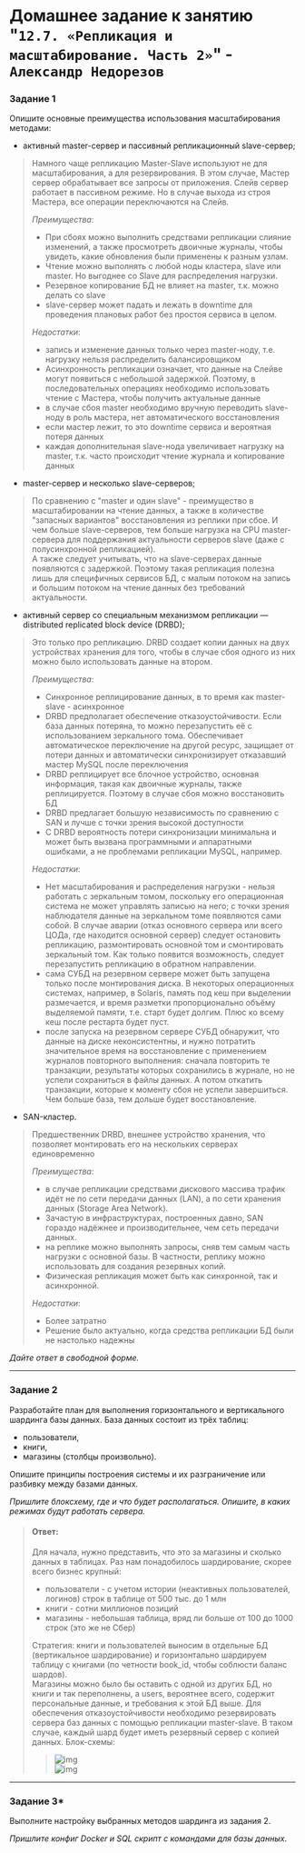 # Домашнее задание к занятию "`12.7. «Репликация и масштабирование. Часть 2»`" - `Александр Недорезов`

### Задание 1

Опишите основные преимущества использования масштабирования методами:

- активный master-сервер и пассивный репликационный slave-сервер; 
> Намного чаще репликацию Master-Slave используют не для масштабирования, а для резервирования. 
> В этом случае, Мастер сервер обрабатывает все запросы от приложения. 
> Слейв сервер работает в пассивном режиме. Но в случае выхода из строя Мастера, все операции переключаются на Слейв.  
> 
> *Преимущества*:
> 
> * При сбоях можно выполнить средствами репликации слияние изменений, а также просмотреть двоичные журналы, чтобы увидеть, какие обновления были применены к разным узлам.
> * Чтение можно выполнять с любой ноды кластера, slave или master. Но выгоднее со Slave для распределения нагрузки.
> * Резервное копирование БД не влияет на master, т.к. можно делать со slave
> * slave-сервер может падать и лежать в downtime для проведения плановых работ без простоя сервиса в целом.
>   
> *Недостатки*:
> * запись и изменение данных только через master-ноду, т.е. нагрузку нельзя распределить балансировщиком
> * Асинхронность репликации означает, что данные на Слейве могут появиться с небольшой задержкой. Поэтому, в последовательных операциях необходимо использовать чтение с Мастера, чтобы получить актуальные данные
> * в случае сбоя master необходимо вручную переводить slave-ноду в роль мастера, нет автоматического восстановления
> * если мастер лежит, то это downtime сервиса и вероятная потеря данных
> * каждая дополнительная slave-нода увеличивает нагрузку на master, т.к. часто происходит чтение журнала и копирование данных

- master-сервер и несколько slave-серверов;  
> По сравнению с "master и один slave" - преимущество в масштабировании на чтение данных, а также в количестве "запасных вариантов" восстановления из реплики при сбое.
> И чем больше slave-серверов, тем больше нагрузка на CPU master-сервера для поддержания актуальности серверов slave (даже с полусинхронной репликацией).  
> А также следует учитывать, что на slave-серверах данные появляются с задержкой. Поэтому такая репликация полезна лишь для специфичных сервисов БД, с малым потоком на запись и большим потоком на чтение данных без требований актуальности.

- активный сервер со специальным механизмом репликации — distributed replicated block device (DRBD);
> Это только про репликацию. DRBD создает копии данных на двух устройствах хранения для того, чтобы в случае сбоя одного из них можно было использовать данные на втором.
> 
> *Преимущества*:
> * Синхронное реплицирование данных, в то время как master-slave - асинхронное
> * DRBD предполагает обеспечение отказоустойчивости. Если база данных потеряна, то можно перезапустить её с использованием зеркального тома. Обеспечивает автоматическое переключение на другой ресурс, защищает от потери данных и автоматически синхронизирует отказавший мастер MySQL после переключения
> * DRBD реплицирует все блочное устройство, основная информация, такая как двоичные журналы, также реплицируется. Поэтому в случае сбоя можно восстановить БД
> * DRBD предлагает большую независимость по сравнению с SAN и лучше с точки зрения высокой доступности
> * С DRBD вероятность потери синхронизации минимальна и может быть вызвана программными и аппаратными ошибками, а не проблемами репликации MySQL, например.    
> 
> *Недостатки*:
> * Нет масштабирования и распределения нагрузки - нельзя работать с зеркальным томом, поскольку его операционная система не может управлять записью на него; с точки зрения наблюдателя данные на зеркальном томе появляются сами собой. В случае аварии (отказ основного сервера или всего ЦОДа, где находится основной сервер) следует остановить репликацию, размонтировать основной том и смонтировать зеркальный том. Как только появится возможность, следует перезапустить репликацию в обратном направлении.
> * сама СУБД на резервном сервере может быть запущена только после монтирования диска. В некоторых операционных системах, например, в Solaris, память под кеш при выделении размечается, и время разметки пропорционально объёму выделяемой памяти, т.е. старт будет долгим. Плюс ко всему кеш после рестарта будет пуст.
> * после запуска на резервном сервере СУБД обнаружит, что данные на диске неконсистентны, и нужно потратить значительное время на восстановление с применением журналов повторного выполнения: сначала повторить те транзакции, результаты которых сохранились в журнале, но не успели сохраниться в файлы данных. А потом откатить транзакции, которые к моменту сбоя не успели завершиться. Чем больше база, тем дольше будет восстановление.

- SAN-кластер.
> Предшественник DRBD, внешнее устройство хранения, что позволяет монтировать его на нескольких серверах единовременно
> 
> *Преимущества*:
> * в случае репликации средствами дискового массива трафик идёт не по сети передачи данных (LAN), а по сети хранения данных (Storage Area Network).  
> * Зачастую в инфраструктурах, построенных давно, SAN гораздо надёжнее и производительнее, чем сеть передачи данных.  
> * на реплике можно выполнять запросы, сняв тем самым часть нагрузки с основной базы. В частности, реплику можно использовать для создания резервных копий.
> * Физическая репликация может быть как синхронной, так и асинхронной. 
> 
> *Недостатки*:
> * Более затратно
> * Решение было актуально, когда средства репликации БД были не настолько надежны

*Дайте ответ в свободной форме.*


---

### Задание 2

Разработайте план для выполнения горизонтального и вертикального шардинга базы данных. 
База данных состоит из трёх таблиц: 

- пользователи, 
- книги, 
- магазины (столбцы произвольно). 

Опишите принципы построения системы и их разграничение или разбивку между базами данных.

*Пришлите блоксхему, где и что будет располагаться. Опишите, в каких режимах будут работать сервера.* 

> #### Ответ: 
> Для начала, нужно представить, что это за магазины и сколько данных в таблицах. Раз нам понадобилось шардирование, скорее всего бизнес крупный:
> - пользователи - с учетом истории (неактивных пользователей, логинов) строк в таблице от 500 тыс. до 1 млн  
> - книги - сотни миллионов позиций  
> - магазины - небольшая таблица, вряд ли больше от 100 до 1000 строк (это же не Сбер)  
>
> Стратегия: книги и пользователей выносим в отдельные БД (вертикальное шардирование) 
> и горизонтально шардируем таблицу с книгами (по четности book_id, чтобы соблюсти баланс шардов).  
> Магазины можно было бы оставить с одной из других БД, но книги и так переполнены, а users, вероятнее всего, содержит персональные данные, и требования к этой БД выше.
> Для обеспечения отказоустойчивости необходимо резервировать сервера баз данных с помощью репликации master-slave. 
> В таком случае, каждый шард будет иметь резервный сервер с копией данных.
> Блок-схемы:
> > ![img](https://github.com/smutosey/sys-netology-hw/12-07-replica2/img/2-01.png)  
> > ![img](https://github.com/smutosey/sys-netology-hw/12-07-replica2/img/2-02.png)  


---
### Задание 3*

Выполните настройку выбранных методов шардинга из задания 2.

*Пришлите конфиг Docker и SQL скрипт с командами для базы данных*.